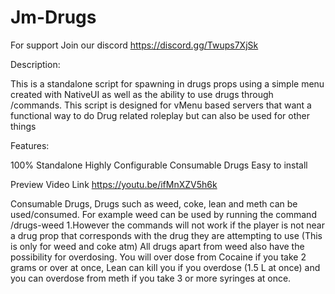 # Jm-Drugs

For support Join our discord https://discord.gg/Twups7XjSk

Description:

This is a standalone script for spawning in drugs props using a simple menu created with NativeUI as well as the ability to use drugs through /commands. This script is designed for vMenu based servers that want a functional way to do Drug related roleplay but can also be used for other things

Features:

100% Standalone
Highly Configurable
Consumable Drugs
Easy to install

 Preview Video Link
https://youtu.be/ifMnXZV5h6k

Consumable Drugs, Drugs such as weed, coke, lean and meth can be used/consumed. For example weed can be used by running the command /drugs-weed 1.However the commands will not work if the player is not near a drug prop that corresponds with the drug they are attempting to use (This is only for weed and coke atm) All drugs apart from weed also have the possibility for overdosing. You will over dose from Cocaine if you take 2 grams or over at once, Lean can kill you if you overdose (1.5 L at once)
and you can overdose from meth if you take 3 or more syringes at once.
